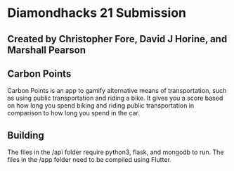 # Diamondhacks 21 Submission
## Created by Christopher Fore, David J Horine, and Marshall Pearson

## Carbon Points
Carbon Points is an app to gamify alternative means of transportation, such as using public transportation and riding a bike. It gives you a score based on how long you spend biking and riding public transportation in comparison to how long you spend in the car.

## Building
The files in the /api folder require python3, flask, and mongodb to run. The files in the /app folder need to be compiled using Flutter.
